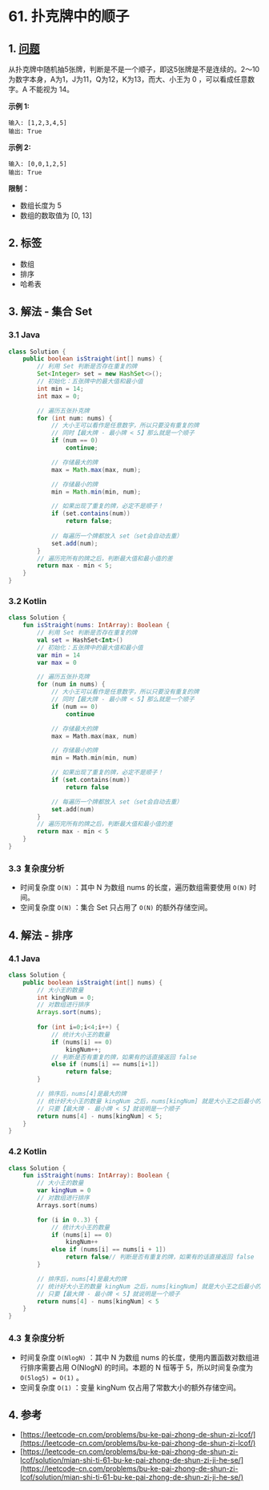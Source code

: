 # 61. 扑克牌中的顺子

## 1. [问题](https://leetcode-cn.com/problems/bu-ke-pai-zhong-de-shun-zi-lcof/)

从扑克牌中随机抽5张牌，判断是不是一个顺子，即这5张牌是不是连续的。2～10为数字本身，A为1，J为11，Q为12，K为13，而大、小王为 0 ，可以看成任意数字。A 不能视为 14。

**示例 1:**

```text
输入: [1,2,3,4,5]
输出: True
```

**示例 2:**

```text
输入: [0,0,1,2,5]
输出: True
```

**限制：**

* 数组长度为 5 
* 数组的数取值为 \[0, 13\] 

## 2. 标签

* 数组
* 排序
* 哈希表

## 3. 解法 - 集合 Set

### 3.1 Java

```java
class Solution {
    public boolean isStraight(int[] nums) {
        // 利用 Set 判断是否存在重复的牌
        Set<Integer> set = new HashSet<>();
        // 初始化：五张牌中的最大值和最小值
        int min = 14;
        int max = 0;

        // 遍历五张扑克牌
        for (int num: nums) {
            // 大小王可以看作是任意数字，所以只要没有重复的牌
            // 同时【最大牌 - 最小牌 < 5】那么就是一个顺子
            if (num == 0)
                continue;

            // 存储最大的牌
            max = Math.max(max, num);

            // 存储最小的牌
            min = Math.min(min, num);

            // 如果出现了重复的牌，必定不是顺子！
            if (set.contains(num))
                return false;
             
            // 每遍历一个牌都放入 set（set会自动去重）
            set.add(num);
        }
        // 遍历完所有的牌之后，判断最大值和最小值的差
        return max - min < 5;
    }
}
```

### 3.2 Kotlin

```kotlin
class Solution {
    fun isStraight(nums: IntArray): Boolean {
        // 利用 Set 判断是否存在重复的牌
        val set = HashSet<Int>()
        // 初始化：五张牌中的最大值和最小值
        var min = 14
        var max = 0

        // 遍历五张扑克牌
        for (num in nums) {
            // 大小王可以看作是任意数字，所以只要没有重复的牌
            // 同时【最大牌 - 最小牌 < 5】那么就是一个顺子
            if (num == 0)
                continue

            // 存储最大的牌
            max = Math.max(max, num)

            // 存储最小的牌
            min = Math.min(min, num)

            // 如果出现了重复的牌，必定不是顺子！
            if (set.contains(num))
                return false

            // 每遍历一个牌都放入 set（set会自动去重）
            set.add(num)
        }
        // 遍历完所有的牌之后，判断最大值和最小值的差
        return max - min < 5
    }
}
```

### 3.3 复杂度分析

* 时间复杂度 `O(N)` ：其中 N 为数组 nums 的长度，遍历数组需要使用 `O(N)` 时间。
* 空间复杂度 `O(N)` ：集合 Set 只占用了 `O(N)` 的额外存储空间。

## 4. 解法 - 排序

### 4.1 Java

```java
class Solution {
    public boolean isStraight(int[] nums) {
        // 大小王的数量
        int kingNum = 0;
        // 对数组进行排序
        Arrays.sort(nums);
        
        for (int i=0;i<4;i++) {
            // 统计大小王的数量
            if (nums[i] == 0)
                kingNum++;
            // 判断是否有重复的牌，如果有的话直接返回 false
            else if (nums[i] == nums[i+1])
                return false;
        }

        // 排序后，nums[4]是最大的牌
        // 统计好大小王的数量 kingNum 之后，nums[kingNum] 就是大小王之后最小的一张牌
        // 只要【最大牌 - 最小牌 < 5】就说明是一个顺子
        return nums[4] - nums[kingNum] < 5;
    } 
}

```

### 4.2 Kotlin

```kotlin
class Solution {
    fun isStraight(nums: IntArray): Boolean {
        // 大小王的数量
        var kingNum = 0
        // 对数组进行排序
        Arrays.sort(nums)

        for (i in 0..3) {
            // 统计大小王的数量
            if (nums[i] == 0)
                kingNum++
            else if (nums[i] == nums[i + 1])
                return false// 判断是否有重复的牌，如果有的话直接返回 false
        }

        // 排序后，nums[4]是最大的牌
        // 统计好大小王的数量 kingNum 之后，nums[kingNum] 就是大小王之后最小的一张牌
        // 只要【最大牌 - 最小牌 < 5】就说明是一个顺子
        return nums[4] - nums[kingNum] < 5
    }
}
```

### 4.3 复杂度分析

* 时间复杂度 `O(NlogN)` ：其中 N 为数组 nums 的长度，使用内置函数对数组进行排序需要占用 O\(NlogN\) 的时间。本题的 N 恒等于 5，所以时间复杂度为 `O(5log5) = O(1)` 。
* 空间复杂度 `O(1)` ：变量 kingNum 仅占用了常数大小的额外存储空间。

## 4. 参考

* [https://leetcode-cn.com/problems/bu-ke-pai-zhong-de-shun-zi-lcof/](https://leetcode-cn.com/problems/bu-ke-pai-zhong-de-shun-zi-lcof/)
* [https://leetcode-cn.com/problems/bu-ke-pai-zhong-de-shun-zi-lcof/solution/mian-shi-ti-61-bu-ke-pai-zhong-de-shun-zi-ji-he-se/](https://leetcode-cn.com/problems/bu-ke-pai-zhong-de-shun-zi-lcof/solution/mian-shi-ti-61-bu-ke-pai-zhong-de-shun-zi-ji-he-se/)

